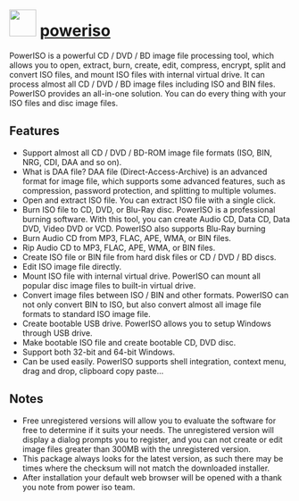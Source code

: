 ﻿# <img src="https://cdn.rawgit.com/chocolatey/chocolatey-coreteampackages/c8d48758cdc18d43e6c1525824720377c8b9ba24/icons/poweriso.png" width="48" height="48"/> [poweriso](https://chocolatey.org/packages/poweriso)

PowerISO is a powerful CD / DVD / BD image file processing tool, which allows you to open, extract, burn, create, edit, compress, encrypt, split and convert ISO files, and mount ISO files with internal virtual drive. It can process almost all CD / DVD / BD image files including ISO and BIN files. PowerISO provides an all-in-one solution. You can do every thing with your ISO files and disc image files.

## Features

- Support almost all CD / DVD / BD-ROM image file formats (ISO, BIN, NRG, CDI, DAA and so on).
- What is DAA file? DAA file (Direct-Access-Archive) is an advanced format for image file, which supports some advanced features, such as compression, password protection, and splitting to multiple volumes.
- Open and extract ISO file. You can extract ISO file with a single click.
- Burn ISO file to CD, DVD, or Blu-Ray disc. PowerISO is a professional burning software. With this tool, you can create Audio CD, Data CD, Data DVD, Video DVD or VCD. PowerISO also supports Blu-Ray burning
- Burn Audio CD from MP3, FLAC, APE, WMA, or BIN files.
- Rip Audio CD to MP3, FLAC, APE, WMA, or BIN files.
- Create ISO file or BIN file from hard disk files or CD / DVD / BD discs.
- Edit ISO image file directly.
- Mount ISO file with internal virtual drive. PowerISO can mount all popular disc image files to built-in virtual drive.
- Convert image files between ISO / BIN and other formats. PowerISO can not only convert BIN to ISO, but also convert almost all image file formats to standard ISO image file.
- Create bootable USB drive. PowerISO allows you to setup Windows through USB drive.
- Make bootable ISO file and create bootable CD, DVD disc.
- Support both 32-bit and 64-bit Windows.
- Can be used easily. PowerISO supports shell integration, context menu, drag and drop, clipboard copy paste...

## Notes

- Free unregistered versions will allow you to evaluate the software for free to determine if it suits your needs. The unregistered version will display a dialog prompts you to register, and you can not create or edit image files greater than 300MB with the unregistered version.
- This package always looks for the latest version, as such there may be times where the checksum will not match the downloaded installer.
- After installation your default web browser will be opened with a thank you note from power iso team.

